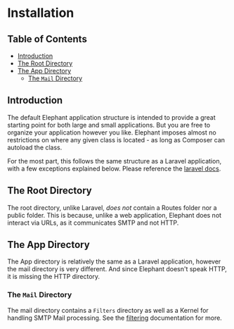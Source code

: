 # Installation

## Table of Contents

- [Introduction](#introduction)
- [The Root Directory](#the-root-directory)
- [The App Directory](#the-app-directory)
  - [The `Mail` Directory](#the-mail-directory)

## Introduction

The default Elephant application structure is intended to provide a great
starting point for both large and small applications. But you are free to
organize your application however you like. Elephant imposes almost no
restrictions on where any given class is located - as long as Composer can
autoload the class.

For the most part, this follows the same structure as a Laravel application,
with a few exceptions explained below. Please reference the [laravel docs].

## The Root Directory

The root directory, unlike Laravel, *does not* contain a Routes folder nor a
public folder. This is because, unlike a web application, Elephant does not
interact via URLs, as it communicates SMTP and not HTTP.

## The App Directory

The App directory is relatively the same as a Laravel application, however the
mail directory is very different. And since Elephant doesn't speak HTTP, it is
missing the HTTP directory.

### The `Mail` Directory

The mail directory contains a `Filters` directory as well as a Kernel for
handling SMTP Mail processing. See the [filtering] documentation for more.

[laravel docs]: https://laravel.com/docs/6.x/structure#the-root-app-directory
[filtering]: /the-basics/filters
